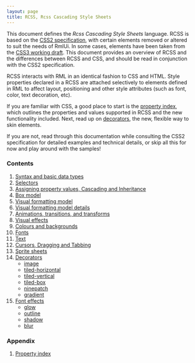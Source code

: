 ```yaml
---
layout: page
title: RCSS, Rcss Cascading Style Sheets
---
```


This document defines the _Rcss Cascading Style Sheets_ language. RCSS is based on the [CSS2 specification](http://www.w3.org/TR/REC-CSS2/), with certain elements removed or altered to suit the needs of RmlUi. In some cases, elements have been taken from the [CSS3 working draft](http://www.w3.org/Style/CSS/current-work). This document provides an overview of RCSS and the differences between RCSS and CSS, and should be read in conjunction with the CSS2 specification.

RCSS interacts with RML in an identical fashion to CSS and HTML. Style properties declared in a RCSS are attached selectively to elements defined in RML to affect layout, positioning and other style attributes (such as font, color, text decoration, etc).

If you are familiar with CSS, a good place to start is the [property index](rcss/property_index.html), which outlines the properties and values supported in RCSS and the new functionality included. Next, read up on [decorators](rcss/decorators.html), the new, flexible way to skin elements.

If you are not, read through this documentation while consulting the CSS2 specification for detailed examples and technical details, or skip all this for now and play around with the samples!

### Contents

1. [Syntax and basic data types](rcss/syntax.html)
2. [Selectors](rcss/selectors.html)
3. [Assigning property values, Cascading and Inheritance](rcss/cascade.html)
4. [Box model](rcss/box_model.html)
5. [Visual formatting model](rcss/visual_formatting_model.html)
6. [Visual formatting model details](rcss/visual_formatting_model_details.html)
7. [Animations, transitions, and transforms](rcss/animations_transitions_transforms.html)
8. [Visual effects](rcss/visual_effects.html)
9. [Colours and backgrounds](rcss/colours_backgrounds.html)
10. [Fonts](rcss/fonts.html)
11. [Text](rcss/text.html)
12. [Cursors, Dragging and Tabbing](rcss/user_interface.html)
13. [Sprite sheets](rcss/sprite_sheets.html)
14. [Decorators](rcss/decorators.html)
    * [image](rcss/decorators/image.html)
    * [tiled-horizontal](rcss/decorators/tiled_horizontal.html)
    * [tiled-vertical](rcss/decorators/tiled_vertical.html)
    * [tiled-box](rcss/decorators/tiled_box.html)
    * [ninepatch](rcss/decorators/ninepatch.html)
    * [gradient](rcss/decorators/gradient.html)
15. [Font effects](rcss/font_effects.html)
    * [glow](rcss/font_effects/glow.html)
    * [outline](rcss/font_effects/outline.html)
    * [shadow](rcss/font_effects/shadow.html)
    * [blur](rcss/font_effects/blur.html)

### Appendix

1. [Property index](rcss/property_index.html) 

